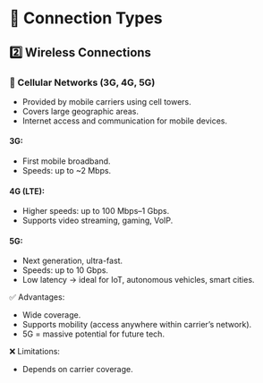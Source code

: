 # 🔌 Connection Types


## 2️⃣ Wireless Connections

### 📱 Cellular Networks (3G, 4G, 5G)
- Provided by mobile carriers using cell towers.
- Covers large geographic areas.
- Internet access and communication for mobile devices.

#### 3G:
- First mobile broadband.
- Speeds: up to ~2 Mbps.

#### 4G (LTE):
- Higher speeds: up to 100 Mbps–1 Gbps.
- Supports video streaming, gaming, VoIP.

#### 5G:
- Next generation, ultra-fast.
- Speeds: up to 10 Gbps.
- Low latency → ideal for IoT, autonomous vehicles, smart cities.

✅ Advantages:
- Wide coverage.
- Supports mobility (access anywhere within carrier’s network).
- 5G = massive potential for future tech.

❌ Limitations:
- Depends on carrier coverage.